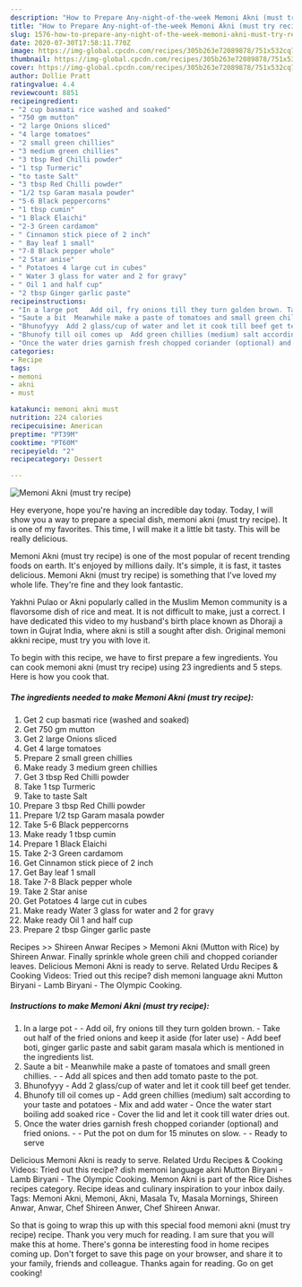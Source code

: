 ```yaml
---
description: "How to Prepare Any-night-of-the-week Memoni Akni (must try recipe)"
title: "How to Prepare Any-night-of-the-week Memoni Akni (must try recipe)"
slug: 1576-how-to-prepare-any-night-of-the-week-memoni-akni-must-try-recipe
date: 2020-07-30T17:58:11.770Z
image: https://img-global.cpcdn.com/recipes/305b263e72089878/751x532cq70/memoni-akni-must-try-recipe-recipe-main-photo.jpg
thumbnail: https://img-global.cpcdn.com/recipes/305b263e72089878/751x532cq70/memoni-akni-must-try-recipe-recipe-main-photo.jpg
cover: https://img-global.cpcdn.com/recipes/305b263e72089878/751x532cq70/memoni-akni-must-try-recipe-recipe-main-photo.jpg
author: Dollie Pratt
ratingvalue: 4.4
reviewcount: 8851
recipeingredient:
- "2 cup basmati rice washed and soaked"
- "750 gm mutton"
- "2 large Onions sliced"
- "4 large tomatoes"
- "2 small green chillies"
- "3 medium green chillies"
- "3 tbsp Red Chilli powder"
- "1 tsp Turmeric"
- "to taste Salt"
- "3 tbsp Red Chilli powder"
- "1/2 tsp Garam masala powder"
- "5-6 Black peppercorns"
- "1 tbsp cumin"
- "1 Black Elaichi"
- "2-3 Green cardamom"
- " Cinnamon stick piece of 2 inch"
- " Bay leaf 1 small"
- "7-8 Black pepper whole"
- "2 Star anise"
- " Potatoes 4 large cut in cubes"
- " Water 3 glass for water and 2 for gravy"
- " Oil 1 and half cup"
- "2 tbsp Ginger garlic paste"
recipeinstructions:
- "In a large pot   Add oil, fry onions till they turn golden brown. Take out half of the fried onions and keep it aside (for later use)  Add beef boti, ginger garlic paste and sabit garam masala which is mentioned in the ingredients list."
- "Saute a bit  Meanwhile make a paste of tomatoes and small green chillies.  Add all spices and then add tomato paste to the pot."
- "Bhunofyyy  Add 2 glass/cup of water and let it cook till beef get tender."
- "Bhunofy till oil comes up  Add green chillies (medium) salt according to your taste and potatoes  Mix and add water  Once the water start boiling add soaked rice  Cover the lid and let it cook till water dries out."
- "Once the water dries garnish fresh chopped coriander (optional) and fried onions.  Put the pot on dum for 15 minutes on slow.  Ready to serve"
categories:
- Recipe
tags:
- memoni
- akni
- must

katakunci: memoni akni must 
nutrition: 224 calories
recipecuisine: American
preptime: "PT39M"
cooktime: "PT60M"
recipeyield: "2"
recipecategory: Dessert

---
```



![Memoni Akni (must try recipe)](https://img-global.cpcdn.com/recipes/305b263e72089878/751x532cq70/memoni-akni-must-try-recipe-recipe-main-photo.jpg)

Hey everyone, hope you're having an incredible day today. Today, I will show you a way to prepare a special dish, memoni akni (must try recipe). It is one of my favorites. This time, I will make it a little bit tasty. This will be really delicious.

Memoni Akni (must try recipe) is one of the most popular of recent trending foods on earth. It's enjoyed by millions daily. It's simple, it is fast, it tastes delicious. Memoni Akni (must try recipe) is something that I've loved my whole life. They're fine and they look fantastic.

Yakhni Pulao or Akni popularly called in the Muslim Memon community is a flavorsome dish of rice and meat. It is not difficult to make, just a correct. I have dedicated this video to my husband&#39;s birth place known as Dhoraji a town in Gujrat India, where akni is still a sought after dish. Original memoni akkni recipe, must try you with love it.


To begin with this recipe, we have to first prepare a few ingredients. You can cook memoni akni (must try recipe) using 23 ingredients and 5 steps. Here is how you cook that.

<!--inarticleads1-->

##### The ingredients needed to make Memoni Akni (must try recipe):

1. Get 2 cup basmati rice (washed and soaked)
1. Get 750 gm mutton
1. Get 2 large Onions sliced
1. Get 4 large tomatoes
1. Prepare 2 small green chillies
1. Make ready 3 medium green chillies
1. Get 3 tbsp Red Chilli powder
1. Take 1 tsp Turmeric
1. Take to taste Salt
1. Prepare 3 tbsp Red Chilli powder
1. Prepare 1/2 tsp Garam masala powder
1. Take 5-6 Black peppercorns
1. Make ready 1 tbsp cumin
1. Prepare 1 Black Elaichi
1. Take 2-3 Green cardamom
1. Get  Cinnamon stick piece of 2 inch
1. Get  Bay leaf 1 small
1. Take 7-8 Black pepper whole
1. Take 2 Star anise
1. Get  Potatoes 4 large cut in cubes
1. Make ready  Water 3 glass for water and 2 for gravy
1. Make ready  Oil 1 and half cup
1. Prepare 2 tbsp Ginger garlic paste


Recipes &gt;&gt; Shireen Anwar Recipes &gt; Memoni Akni (Mutton with Rice) by Shireen Anwar. Finally sprinkle whole green chili and chopped coriander leaves. Delicious Memoni Akni is ready to serve. Related Urdu Recipes &amp; Cooking Videos: Tried out this recipe? dish memoni language akni Mutton Biryani - Lamb Biryani - The Olympic Cooking. 

<!--inarticleads2-->

##### Instructions to make Memoni Akni (must try recipe):

1. In a large pot  -  - Add oil, fry onions till they turn golden brown. - Take out half of the fried onions and keep it aside (for later use)  - Add beef boti, ginger garlic paste and sabit garam masala which is mentioned in the ingredients list.
1. Saute a bit  - Meanwhile make a paste of tomatoes and small green chillies. -  - Add all spices and then add tomato paste to the pot.
1. Bhunofyyy  - Add 2 glass/cup of water and let it cook till beef get tender.
1. Bhunofy till oil comes up  - Add green chillies (medium) salt according to your taste and potatoes  - Mix and add water  - Once the water start boiling add soaked rice  - Cover the lid and let it cook till water dries out.
1. Once the water dries garnish fresh chopped coriander (optional) and fried onions. -  - Put the pot on dum for 15 minutes on slow. -  - Ready to serve


Delicious Memoni Akni is ready to serve. Related Urdu Recipes &amp; Cooking Videos: Tried out this recipe? dish memoni language akni Mutton Biryani - Lamb Biryani - The Olympic Cooking. Memon Akni is part of the Rice Dishes recipes category. Recipe ideas and culinary inspiration to your inbox daily. Tags: Memoni Akni, Memoni, Akni, Masala Tv, Masala Mornings, Shireen Anwar, Anwar, Chef Shireen Anwer, Chef Shireen Anwar. 

So that is going to wrap this up with this special food memoni akni (must try recipe) recipe. Thank you very much for reading. I am sure that you will make this at home. There's gonna be interesting food in home recipes coming up. Don't forget to save this page on your browser, and share it to your family, friends and colleague. Thanks again for reading. Go on get cooking!
